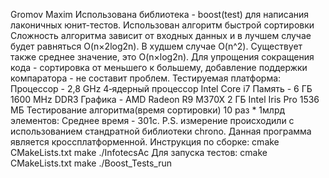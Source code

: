 Gromov Maxim
Использована библиотека - boost(test) для написания лаконичных юнит-тестов.
Использован алгоритм быстрой сортировки
Сложность алгоритма зависит от входных данных и в лучшем случае будет равняться O(n×2log2n). В худшем случае O(n^2). 
Существует также среднее значение, это O(n×log2n).
Для упрощения сокращения кода - сортировка от меньшего к большему, добавление поддержки компаратора - не составит проблем.
Тестируемая платформа:
Процессор - 2,8 GHz 4‑ядерный процессор Intel Core i7
Память - 6 ГБ 1600 MHz DDR3
Графика - AMD Radeon R9 M370X 2 ГБ
Intel Iris Pro 1536 МБ
Тестирование алгоритма(время сортировки) 10 раз * 1млрд элементов:
Среднее время - 301с.
P.S. измерение происходили с использованием стандратной библиотеки chrono.
Данная программа является кроссплатформенной. 
Инструкция по сборке:
cmake CMakeLists.txt
make
./InfotecsAc
Для запуска тестов:
cmake CMakeLists.txt
make
./Boost_Tests_run
